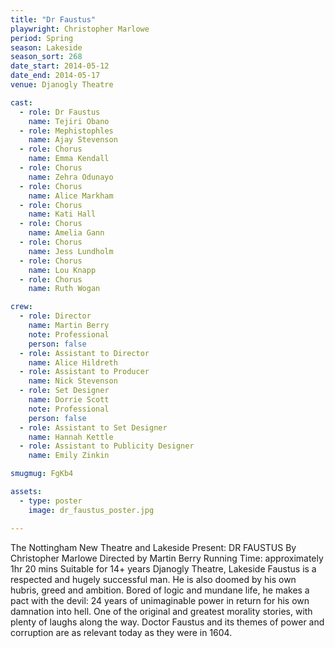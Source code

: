 ```yaml
---
title: "Dr Faustus"
playwright: Christopher Marlowe
period: Spring
season: Lakeside
season_sort: 268
date_start: 2014-05-12
date_end: 2014-05-17
venue: Djanogly Theatre

cast:
  - role: Dr Faustus
    name: Tejiri Obano
  - role: Mephistophles
    name: Ajay Stevenson
  - role: Chorus
    name: Emma Kendall
  - role: Chorus
    name: Zehra Odunayo
  - role: Chorus
    name: Alice Markham
  - role: Chorus
    name: Kati Hall
  - role: Chorus
    name: Amelia Gann
  - role: Chorus
    name: Jess Lundholm
  - role: Chorus
    name: Lou Knapp
  - role: Chorus
    name: Ruth Wogan

crew:
  - role: Director
    name: Martin Berry
    note: Professional
    person: false
  - role: Assistant to Director
    name: Alice Hildreth
  - role: Assistant to Producer
    name: Nick Stevenson
  - role: Set Designer
    name: Dorrie Scott
    note: Professional
    person: false
  - role: Assistant to Set Designer
    name: Hannah Kettle
  - role: Assistant to Publicity Designer
    name: Emily Zinkin

smugmug: FgKb4

assets:
  - type: poster
    image: dr_faustus_poster.jpg

---
```


The Nottingham New Theatre and Lakeside Present: DR FAUSTUS By Christopher Marlowe Directed by Martin Berry Running Time: approximately 1hr 20 mins Suitable for 14+ years Djanogly Theatre, Lakeside Faustus is a respected and hugely successful man. He is also doomed by his own hubris, greed and ambition. Bored of logic and mundane life, he makes a pact with the devil: 24 years of unimaginable power in return for his own damnation into hell. One of the original and greatest morality stories, with plenty of laughs along the way. Doctor Faustus and its themes of power and corruption are as relevant today as they were in 1604.
